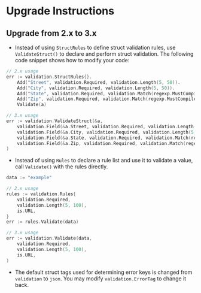 # Upgrade Instructions

## Upgrade from 2.x to 3.x

* Instead of using `StructRules` to define struct validation rules, use `ValidateStruct()` to declare and perform
  struct validation. The following code snippet shows how to modify your code:
```go
// 2.x usage
err := validation.StructRules{}.
	Add("Street", validation.Required, validation.Length(5, 50)).
	Add("City", validation.Required, validation.Length(5, 50)).
	Add("State", validation.Required, validation.Match(regexp.MustCompile("^[A-Z]{2}$"))).
	Add("Zip", validation.Required, validation.Match(regexp.MustCompile("^[0-9]{5}$"))).
	Validate(a)

// 3.x usage
err := validation.ValidateStruct(&a,
	validation.Field(&a.Street, validation.Required, validation.Length(5, 50)),
	validation.Field(&a.City, validation.Required, validation.Length(5, 50)),
	validation.Field(&a.State, validation.Required, validation.Match(regexp.MustCompile("^[A-Z]{2}$"))),
	validation.Field(&a.Zip, validation.Required, validation.Match(regexp.MustCompile("^[0-9]{5}$"))),
)
```

* Instead of using `Rules` to declare a rule list and use it to validate a value, call `Validate()` with the rules directly.
```go
data := "example"

// 2.x usage
rules := validation.Rules{
	validation.Required,
	validation.Length(5, 100),
	is.URL,
}
err := rules.Validate(data)

// 3.x usage
err := validation.Validate(data,
	validation.Required,
	validation.Length(5, 100),
	is.URL,
)
```

* The default struct tags used for determining error keys is changed from `validation` to `json`. You may modify
  `validation.ErrorTag` to change it back.